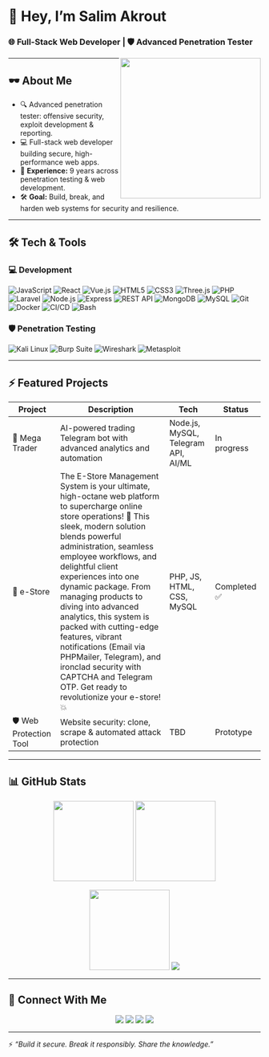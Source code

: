 # 👾 Hey, I’m Salim Akrout

### 🌐 Full-Stack Web Developer | 🛡️ Advanced Penetration Tester

<img align="right" src="https://media.giphy.com/media/v1.Y2lkPTc5MGI3NjExcHdrMTlndjZmYmU4cGx2cHJ0NG4xZjF0emtuZTg1MjdnZnJubjY3eiZlcD12MV9naWZzX3NlYXJjaCZjdD1n/l0IyeheChYxx2byDu/giphy.gif" width="280">

---

## 🕶️ About Me
- 🔍 Advanced penetration tester: offensive security, exploit development & reporting.  
- 💻 Full-stack web developer building secure, high-performance web apps.  
- 🎯 **Experience:** 9 years across penetration testing & web development.  
- 🛠️ **Goal:** Build, break, and harden web systems for security and resilience.

---

## 🛠️ Tech & Tools

### 💻 Development
![JavaScript](https://img.shields.io/badge/JavaScript-F7DF1E?style=for-the-badge&logo=javascript&logoColor=black)
![React](https://img.shields.io/badge/React-20232A?style=for-the-badge&logo=react&logoColor=61DAFB)
![Vue.js](https://img.shields.io/badge/Vue.js-35495E?style=for-the-badge&logo=vue.js&logoColor=4FC08D)
![HTML5](https://img.shields.io/badge/HTML5-E34F26?style=for-the-badge&logo=html5&logoColor=white)
![CSS3](https://img.shields.io/badge/CSS3-1572B6?style=for-the-badge&logo=css3&logoColor=white)
![Three.js](https://img.shields.io/badge/Three.js-black?style=for-the-badge&logo=three.js&logoColor=white)
![PHP](https://img.shields.io/badge/PHP-777BB4?style=for-the-badge&logo=php&logoColor=white)
![Laravel](https://img.shields.io/badge/Laravel-FF2D20?style=for-the-badge&logo=laravel&logoColor=white)
![Node.js](https://img.shields.io/badge/Node.js-43853D?style=for-the-badge&logo=node.js&logoColor=white)
![Express](https://img.shields.io/badge/Express-000000?style=for-the-badge&logo=express&logoColor=white)
![REST API](https://img.shields.io/badge/REST_API-02569B?style=for-the-badge&logo=postman&logoColor=white)
![MongoDB](https://img.shields.io/badge/MongoDB-4EA94B?style=for-the-badge&logo=mongodb&logoColor=white)
![MySQL](https://img.shields.io/badge/MySQL-4479A1?style=for-the-badge&logo=mysql&logoColor=white)
![Git](https://img.shields.io/badge/Git-F05032?style=for-the-badge&logo=git&logoColor=white)
![Docker](https://img.shields.io/badge/Docker-2496ED?style=for-the-badge&logo=docker&logoColor=white)
![CI/CD](https://img.shields.io/badge/CI%2FCD-2088FF?style=for-the-badge&logo=github-actions&logoColor=white)
![Bash](https://img.shields.io/badge/Bash-4EAA25?style=for-the-badge&logo=gnubash&logoColor=white)

### 🛡️ Penetration Testing
![Kali Linux](https://img.shields.io/badge/Kali_Linux-268BEE?style=for-the-badge&logo=kalilinux&logoColor=white)
![Burp Suite](https://img.shields.io/badge/Burp_Suite-F37F20?style=for-the-badge&logo=burp-suite&logoColor=white)
![Wireshark](https://img.shields.io/badge/Wireshark-1679A7?style=for-the-badge&logo=wireshark&logoColor=white)
![Metasploit](https://img.shields.io/badge/Metasploit-3B5998?style=for-the-badge&logo=metasploit&logoColor=white)

---

## ⚡ Featured Projects

| Project | Description | Tech | Status |
|--------|-------------|------|--------|
| 🔮 Mega Trader | AI-powered trading Telegram bot with advanced analytics and automation | Node.js, MySQL, Telegram API, AI/ML | In progress |
| 🧾 e-Store | The E-Store Management System is your ultimate, high-octane web platform to supercharge online store operations! 🌟 This sleek, modern solution blends powerful administration, seamless employee workflows, and delightful client experiences into one dynamic package. From managing products to diving into advanced analytics, this system is packed with cutting-edge features, vibrant notifications (Email via PHPMailer, Telegram), and ironclad security with CAPTCHA and Telegram OTP. Get ready to revolutionize your e-store! 💥 | PHP, JS, HTML, CSS, MySQL | Completed ✅ |
| 🛡️ Web Protection Tool | Website security: clone, scrape & automated attack protection | TBD | Prototype |

---

## 📊 GitHub Stats

<p align="center">
  <img src="https://github-readme-stats.vercel.app/api?username=salim-ak09&show_icons=true&theme=radical&hide_border=true&count_private=true" height="160px"/>
  <img src="https://github-readme-stats.vercel.app/api/top-langs/?username=salim-ak09&layout=compact&theme=radical&hide_border=true" height="160px"/>
</p>

<p align="center">
  <img src="https://github-readme-streak-stats.herokuapp.com/?user=salim-ak09&theme=radical&hide_border=true" height="160px"/>
  <img src="https://github-profile-trophy.vercel.app/?username=salim-ak09&theme=radical&no-frame=true&margin-w=15&margin-h=15"/>
</p>

---

## 📡 Connect With Me

<p align="center">
  <a href="https://x.com/salimak09" target="_blank"><img src="https://img.shields.io/badge/X-1DA1F2?style=for-the-badge&logo=twitter&logoColor=white"></a>
  <a href="https://tryhackme.com/p/salim0.9" target="_blank"><img src="https://img.shields.io/badge/TryHackMe-212C42?style=for-the-badge&logo=tryhackme&logoColor=red"></a>
  <a href="https://ctf.hackthebox.com/user/profile/886778" target="_blank"><img src="https://img.shields.io/badge/HackTheBox-9FEF00?style=for-the-badge&logo=hackthebox&logoColor=black"></a>
  <a href="https://t.me/Devone09" target="_blank"><img src="https://img.shields.io/badge/Telegram-0088cc?style=for-the-badge&logo=telegram&logoColor=white"></a>
</p>

---

⚡ *“Build it secure. Break it responsibly. Share the knowledge.”*
